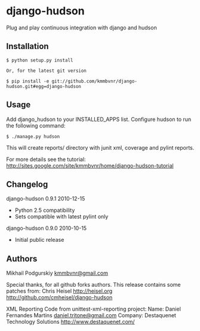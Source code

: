 django-hudson
=============

Plug and play continuous integration with django and hudson

Installation
------------

    $ python setup.py install

    Or, for the latest git version

    $ pip install -e git://github.com/kmmbvnr/django-hudson.git#egg=django-hudson


Usage
-----

Add django_hudson to your INSTALLED_APPS list.
Configure hudson to run the following command:

    $ ./manage.py hudson

This will create reports/ directory with junit xml, coverage and pylint
reports.

For more details see the tutorial: http://sites.google.com/site/kmmbvnr/home/django-hudson-tutorial


Changelog
-------
django-hudson 0.9.1 2010-12-15

   * Python 2.5 compatibility
   * Sets compatible with latest pylint only

django-hudson 0.9.0 2010-10-15

   * Initial public release


Authors
-------
Mikhail Podgurskiy <kmmbvnr@gmail.com>

Special thanks, for all github forks authors.
This release contains some patches from:
     Chris Heisel <http://heisel.org>
     http://github.com/cmheisel/django-hudson

XML Reporting Code from unittest-xml-reporting project:
    Name:    Daniel Fernandes Martins <daniel.tritone@gmail.com>
    Company: Destaquenet Technology Solutions <http://www.destaquenet.com/>

